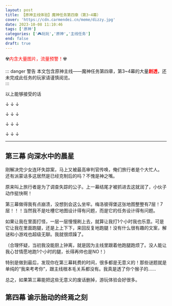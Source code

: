 ```yaml
---
layout: post
title: 【原神主线体验】魔神任务第四章（第3~4幕）
cover: 'https://cdn.carmendei.cn/meme/dizzy.jpg'
date: 2023-10-08 11:10:46
tags: ['原神']
categories: ['🎮玩玩','原神','主线任务']
end: false
draft: true
---
```


☢️<font color=red>内含大量图片，流量预警！</font>☢️

<!-- more -->

::: danger 警告
本文包含原神主线——魔神任务第四章，第3~4幕的大量<font color=red>**剧透**</font>，还未完成此任务的玩家请谨慎阅览。
<br/>
:::

以上能够接受的话 

↓ ↓ ↓

↓ ↓ ↓

↓ ↓ ↓

↓ ↓ ↓

-----

## 第三幕 向深水中的晨星

刚解决完少女连环失踪案，马上又被最高审判官传唤，俺们旅行者是个大忙人。<br/>
还有派蒙话多这居然是已经克制后的吗？不愧是神之嘴。


原来叫上旅行者是为了调查失踪的公子。上一幕结尾才被抓进去这就润了，小伙子动作挺快啊！


第三幕做得我有点崩溃，没想到会这么坐牢。梅洛彼得堡这张地图整整有7层！7层！！！当然我不是吐槽它地图设计得有问题，而是它的任务设计得有问题。

如果让我在里面打怪，一层一层慢慢刷上去，就算让我打1个小时我也乐意。可是它让我在里面跑腿，还是上上下下，来回反复地跑腿！没有什么很有趣的文案，解谜和小游戏也超级无聊。我就很烦躁了。

（合理怀疑，当初我没能厨上钟离，就是因为主线里跟着他跑腿跑烦了。没人能让我心甘情愿地跑1个小时的腿，长得再帅也是NO！）

特别是做到最后，发现你在第三幕耗费的时间，很多都是无意义的！那些谜题就是单纯的“我来考考你”，跟主线根本毛关系都没有。我真是透了你个猴子的……

总之，如果第三幕能把这些无意义的废话删掉，游玩体验会好很多。

## 第四幕 谕示胎动的终焉之刻